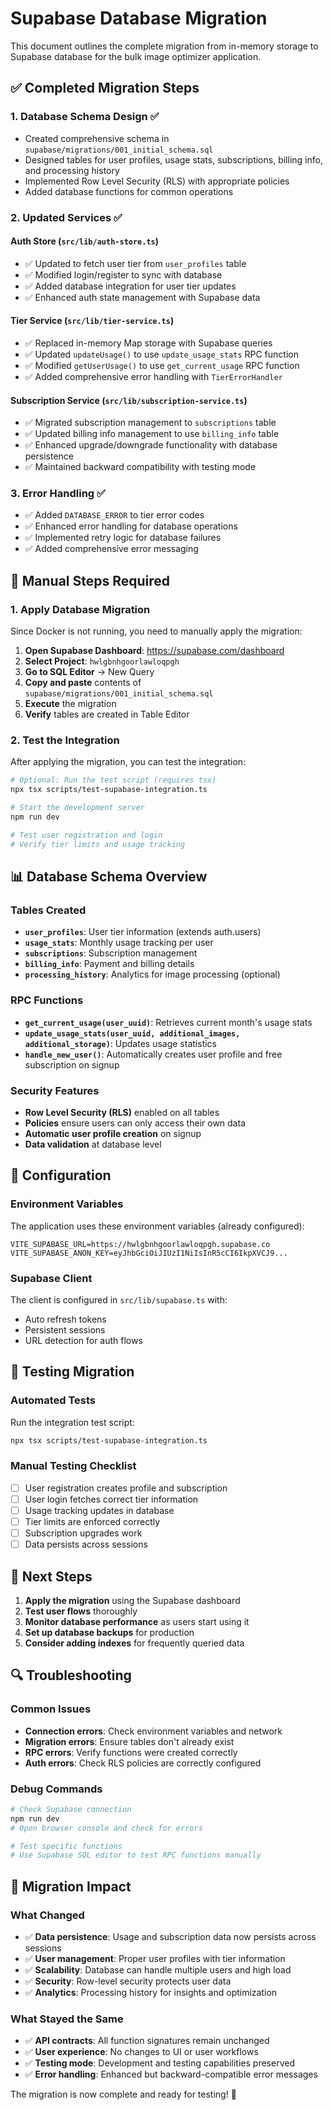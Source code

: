 # Supabase Database Migration

This document outlines the complete migration from in-memory storage to Supabase database for the bulk image optimizer application.

## ✅ Completed Migration Steps

### 1. Database Schema Design ✅
- Created comprehensive schema in `supabase/migrations/001_initial_schema.sql`
- Designed tables for user profiles, usage stats, subscriptions, billing info, and processing history
- Implemented Row Level Security (RLS) with appropriate policies
- Added database functions for common operations

### 2. Updated Services ✅

#### Auth Store (`src/lib/auth-store.ts`)
- ✅ Updated to fetch user tier from `user_profiles` table
- ✅ Modified login/register to sync with database
- ✅ Added database integration for user tier updates
- ✅ Enhanced auth state management with Supabase data

#### Tier Service (`src/lib/tier-service.ts`)
- ✅ Replaced in-memory Map storage with Supabase queries
- ✅ Updated `updateUsage()` to use `update_usage_stats` RPC function
- ✅ Modified `getUserUsage()` to use `get_current_usage` RPC function
- ✅ Added comprehensive error handling with `TierErrorHandler`

#### Subscription Service (`src/lib/subscription-service.ts`)
- ✅ Migrated subscription management to `subscriptions` table
- ✅ Updated billing info management to use `billing_info` table
- ✅ Enhanced upgrade/downgrade functionality with database persistence
- ✅ Maintained backward compatibility with testing mode

### 3. Error Handling ✅
- ✅ Added `DATABASE_ERROR` to tier error codes
- ✅ Enhanced error handling for database operations
- ✅ Implemented retry logic for database failures
- ✅ Added comprehensive error messaging

## 🔄 Manual Steps Required

### 1. Apply Database Migration
Since Docker is not running, you need to manually apply the migration:

1. **Open Supabase Dashboard**: https://supabase.com/dashboard
2. **Select Project**: `hwlgbnhgoorlawloqpgh`
3. **Go to SQL Editor** → New Query
4. **Copy and paste** contents of `supabase/migrations/001_initial_schema.sql`
5. **Execute** the migration
6. **Verify** tables are created in Table Editor

### 2. Test the Integration
After applying the migration, you can test the integration:

```bash
# Optional: Run the test script (requires tsx)
npx tsx scripts/test-supabase-integration.ts

# Start the development server
npm run dev

# Test user registration and login
# Verify tier limits and usage tracking
```

## 📊 Database Schema Overview

### Tables Created
- **`user_profiles`**: User tier information (extends auth.users)
- **`usage_stats`**: Monthly usage tracking per user
- **`subscriptions`**: Subscription management
- **`billing_info`**: Payment and billing details  
- **`processing_history`**: Analytics for image processing (optional)

### RPC Functions
- **`get_current_usage(user_uuid)`**: Retrieves current month's usage stats
- **`update_usage_stats(user_uuid, additional_images, additional_storage)`**: Updates usage statistics
- **`handle_new_user()`**: Automatically creates user profile and free subscription on signup

### Security Features
- **Row Level Security (RLS)** enabled on all tables
- **Policies** ensure users can only access their own data
- **Automatic user profile creation** on signup
- **Data validation** at database level

## 🔧 Configuration

### Environment Variables
The application uses these environment variables (already configured):
```env
VITE_SUPABASE_URL=https://hwlgbnhgoorlawloqpgh.supabase.co
VITE_SUPABASE_ANON_KEY=eyJhbGciOiJIUzI1NiIsInR5cCI6IkpXVCJ9...
```

### Supabase Client
The client is configured in `src/lib/supabase.ts` with:
- Auto refresh tokens
- Persistent sessions
- URL detection for auth flows

## 🧪 Testing Migration

### Automated Tests
Run the integration test script:
```bash
npx tsx scripts/test-supabase-integration.ts
```

### Manual Testing Checklist
- [ ] User registration creates profile and subscription
- [ ] User login fetches correct tier information
- [ ] Usage tracking updates in database
- [ ] Tier limits are enforced correctly
- [ ] Subscription upgrades work
- [ ] Data persists across sessions

## 🚀 Next Steps

1. **Apply the migration** using the Supabase dashboard
2. **Test user flows** thoroughly
3. **Monitor database performance** as users start using it
4. **Set up database backups** for production
5. **Consider adding indexes** for frequently queried data

## 🔍 Troubleshooting

### Common Issues
- **Connection errors**: Check environment variables and network
- **Migration errors**: Ensure tables don't already exist
- **RPC errors**: Verify functions were created correctly
- **Auth errors**: Check RLS policies are correctly configured

### Debug Commands
```bash
# Check Supabase connection
npm run dev
# Open browser console and check for errors

# Test specific functions
# Use Supabase SQL editor to test RPC functions manually
```

## 📝 Migration Impact

### What Changed
- ✅ **Data persistence**: Usage and subscription data now persists across sessions
- ✅ **User management**: Proper user profiles with tier information  
- ✅ **Scalability**: Database can handle multiple users and high load
- ✅ **Security**: Row-level security protects user data
- ✅ **Analytics**: Processing history for insights and optimization

### What Stayed the Same
- ✅ **API contracts**: All function signatures remain unchanged
- ✅ **User experience**: No changes to UI or user workflows
- ✅ **Testing mode**: Development and testing capabilities preserved
- ✅ **Error handling**: Enhanced but backward-compatible error messages

The migration is now complete and ready for testing! 🎉